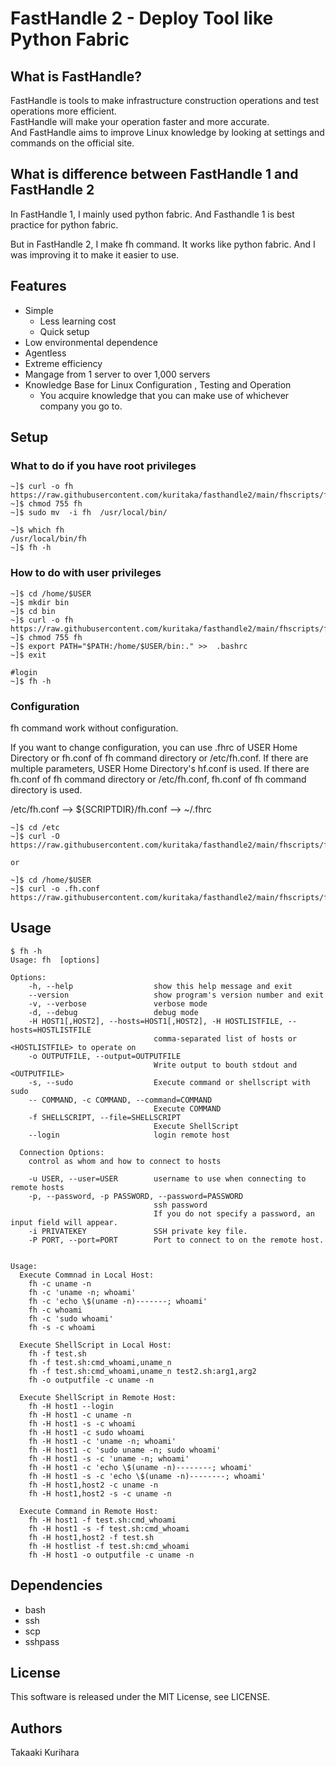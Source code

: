 # FastHandle 2 - Deploy Tool like Python Fabric

## What is FastHandle?

FastHandle is tools to make infrastructure construction operations and test operations more efficient.  
FastHandle will make your operation faster and more accurate.  
And FastHandle aims to improve Linux knowledge by looking at settings and commands on the official site.  
  

## What is difference between FastHandle 1 and FastHandle 2

In FastHandle 1, I mainly used python fabric.
And Fasthandle 1 is best practice for python fabric.

But in FastHandle 2, I make fh command. It works like python fabric.
And I was improving it to make it easier to use.


## Features

* Simple
  * Less learning cost
  * Quick setup 
* Low environmental dependence
* Agentless
* Extreme efficiency
* Mangage from 1 server to over 1,000 servers
* Knowledge Base for Linux Configuration , Testing and Operation 
  * You acquire knowledge that you can make use of whichever company you go to.


## Setup
### What to do if you have root privileges 
```
~]$ curl -o fh https://raw.githubusercontent.com/kuritaka/fasthandle2/main/fhscripts/fh.sh
~]$ chmod 755 fh
~]$ sudo mv  -i fh  /usr/local/bin/

~]$ which fh
/usr/local/bin/fh
~]$ fh -h
```


### How to do with user privileges 
```
~]$ cd /home/$USER
~]$ mkdir bin
~]$ cd bin
~]$ curl -o fh https://raw.githubusercontent.com/kuritaka/fasthandle2/main/fhscripts/fh.sh
~]$ chmod 755 fh
~]$ export PATH="$PATH:/home/$USER/bin:." >>  .bashrc
~]$ exit

#login
~]$ fh -h
```


### Configuration
fh command work without configuration.

If you want to change configuration, you can use .fhrc of USER Home Directory or fh.conf of fh command directory or /etc/fh.conf.
If there are multiple parameters, USER Home Directory's hf.conf is used.
If there are fh.conf of fh command directory or /etc/fh.conf, fh.conf of fh command directory is used.

/etc/fh.conf --> ${SCRIPTDIR}/fh.conf --> ~/.fhrc

```
~]$ cd /etc
~]$ curl -O https://raw.githubusercontent.com/kuritaka/fasthandle2/main/fhscripts/fh.conf

or

~]$ cd /home/$USER
~]$ curl -o .fh.conf https://raw.githubusercontent.com/kuritaka/fasthandle2/main/fhscripts/fh.conf
```



## Usage
```
$ fh -h
Usage: fh  [options]

Options:
    -h, --help                  show this help message and exit
    --version                   show program's version number and exit
    -v, --verbose               verbose mode
    -d, --debug                 debug mode
    -H HOST1[,HOST2], --hosts=HOST1[,HOST2], -H HOSTLISTFILE, --hosts=HOSTLISTFILE
                                comma-separated list of hosts or <HOSTLISTFILE> to operate on
    -o OUTPUTFILE, --output=OUTPUTFILE
                                Write output to bouth stdout and <OUTPUTFILE>
    -s, --sudo                  Execute command or shellscript with sudo
    -- COMMAND, -c COMMAND, --command=COMMAND
                                Execute COMMAND
    -f SHELLSCRIPT, --file=SHELLSCRIPT
                                Execute ShellScript
    --login                     login remote host

  Connection Options:
    control as whom and how to connect to hosts

    -u USER, --user=USER        username to use when connecting to remote hosts
    -p, --password, -p PASSWORD, --password=PASSWORD
                                ssh password
                                If you do not specify a password, an input field will appear. 
    -i PRIVATEKEY               SSH private key file.
    -P PORT, --port=PORT        Port to connect to on the remote host.


Usage:
  Execute Commnad in Local Host:
    fh -c uname -n
    fh -c 'uname -n; whoami'
    fh -c 'echo \$(uname -n)-------; whoami'
    fh -c whoami
    fh -c 'sudo whoami'
    fh -s -c whoami

  Execute ShellScript in Local Host:
    fh -f test.sh
    fh -f test.sh:cmd_whoami,uname_n
    fh -f test.sh:cmd_whoami,uname_n test2.sh:arg1,arg2
    fh -o outputfile -c uname -n

  Execute ShellScript in Remote Host:
    fh -H host1 --login
    fh -H host1 -c uname -n
    fh -H host1 -s -c whoami
    fh -H host1 -c sudo whoami
    fh -H host1 -c 'uname -n; whoami'
    fh -H host1 -c 'sudo uname -n; sudo whoami'
    fh -H host1 -s -c 'uname -n; whoami'
    fh -H host1 -c 'echo \$(uname -n)--------; whoami'
    fh -H host1 -s -c 'echo \$(uname -n)--------; whoami'
    fh -H host1,host2 -c uname -n
    fh -H host1,host2 -s -c uname -n

  Execute Command in Remote Host:
    fh -H host1 -f test.sh:cmd_whoami
    fh -H host1 -s -f test.sh:cmd_whoami
    fh -H host1,host2 -f test.sh
    fh -H hostlist -f test.sh:cmd_whoami
    fh -H host1 -o outputfile -c uname -n
```


## Dependencies
* bash
* ssh
* scp
* sshpass



## License
This software is released under the MIT License, see LICENSE.

## Authors
Takaaki Kurihara
